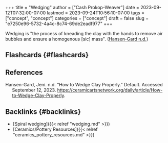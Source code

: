 +++
title = "Wedging"
author = ["Cash Prokop-Weaver"]
date = 2023-09-12T07:32:00-07:00
lastmod = 2023-09-24T10:56:10-07:00
tags = ["concept", "concept"]
categories = ["concept"]
draft = false
slug = "e7250e96-5732-4a4c-8c74-69de2eadf977"
+++

Wedging is "the process of kneading the clay with the hands to remove air bubbles and ensure a homogenous [sic] mass". (<a href="#citeproc_bib_item_1">Hansen-Gard n.d.</a>)


## Flashcards {#flashcards}

## References

<style>.csl-entry{text-indent: -1.5em; margin-left: 1.5em;}</style><div class="csl-bib-body">
  <div class="csl-entry"><a id="citeproc_bib_item_1"></a>Hansen-Gard, Jeni. n.d. “How to Wedge Clay Properly.” Default. Accessed September 12, 2023. <a href="https://ceramicartsnetwork.org/daily/article/How-to-Wedge-Clay-Properly">https://ceramicartsnetwork.org/daily/article/How-to-Wedge-Clay-Properly</a>.</div>
</div>


## Backlinks {#backlinks}

-   [Spiral wedging]({{< relref "wedging.md" >}})
-   [Ceramics/Pottery Resources]({{< relref "ceramics_pottery_resources.md" >}})
